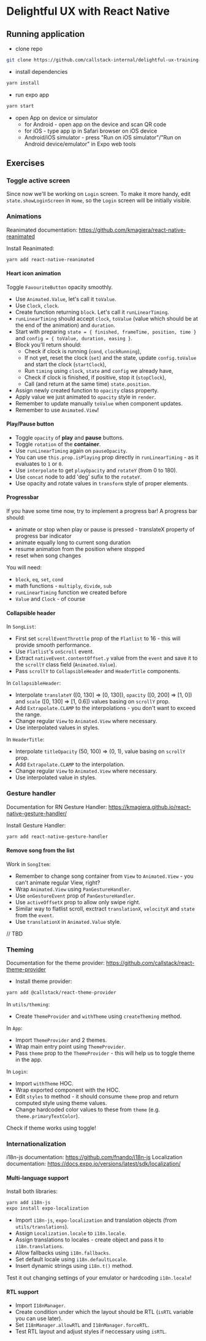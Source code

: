 # Delightful UX with React Native

## Running application
- clone repo

```sh
git clone https://github.com/callstack-internal/delightful-ux-training-app
```

- install dependencies

```sh
yarn install
```

- run expo app

```sh
yarn start
```

- open App on device or simulator
  - for Android - open app on the device and scan QR code
  - for iOS - type app ip in Safari browser on iOS device
  - Android/iOS simulator - press "Run on iOS simulator"/"Run on Android device/emulator" in Expo web tools

## Exercises
### Toggle active screen
Since now we'll be working on `Login` screen. To make it more handy, edit `state.showLoginScreen` in `Home`, so the `Login` screen will be initially visible. 

### Animations

Reanimated documentation: https://github.com/kmagiera/react-native-reanimated

Install Reanimated:
```sh
yarn add react-native-reanimated
```

#### Heart icon animation

Toggle `FavouriteButton` opacity smoothly.
- Use `Animated.Value`, let's call it `toValue`.
- Use `Clock`, `clock`.
- Create function returning `block`. Let's call it `runLinearTiming`. 
- `runLinearTiming` should accept `clock`, `toValue` (value which should be at the end of the animation) and `duration`.
- Start with preparing `state = { finished, frameTime, position, time }` and `config = { toValue, duration, easing }`.
- Block you'll return should: 
  * Check if clock is running (`cond`, `clockRunning`),
  * If not yet, reset the clock (`set`) and the state, update `config.toValue` and start the clock (`startClock`),
  * Run `timing` using `clock`, `state` and `config` we already have,
  * Check if clock is finished, if positive, stop it (`stopClock`),
  * Call (and return at the same time) `state.position`.
- Assign newly created function to `opacity` class property.
- Apply value we just animated to `opacity` style in `render`.
- Remember to update manually `toValue` when component updates.
- Remember to use `Animated.View`!

#### Play/Pause button 

- Toggle `opacity` of **play** and **pause** buttons.
- Toggle `rotation` of the **container**.
- Use `runLinearTiming` again on `pauseOpacity`.
- You can use `this.prop.isPlaying` prop directly in `runLinearTiming` - as it evaluates to `1` or `0`.
- Use `interpolate` to get `playOpacity` and `rotateY` (from 0 to 180).
- Use `concat` node to add 'deg' sufix to the `rotateY`.
- Use opacity and rotate values in `transform` style of proper elements.

#### Progressbar

If you have some time now, try to implement a progress bar! A progress bar should:

- animate or stop when play or pause is pressed - translateX property of progress bar indicator
- animate equally long to current song duration
- resume animation from the position where stopped
- reset when song changes

You will need:

- `block`, `eq`, `set`, `cond`
- math functions - `multiply`, `divide`, `sub`
- `runLinearTiming` function we created before
- `Value` and `Clock` - of course

#### Collapsible header

In `SongList`:
- First set `scrollEventThrottle` prop of the `Flatlist` to 16 - this will provide smooth performance.
- Use `Flatlist`'s `onScroll` event.
- Extract `nativeEvent.contentOffset.y` value from the `event` and save it to the `scrollY` class field (`Animated.Value`).
- Pass `scrollY` to `CollapsibleHeader` and `HeaderTitle` components.

In `CollapsibleHeader`:
- Interpolate `translateY` ([0, 130] => [0, 130]), `opacity` ([0, 200] => [1, 0]) and `scale` ([0, 130] => [1, 0.6]) values basing on `scrollY` prop.
- Add `Extrapolate.CLAMP` to the interpolations - you don't want to exceed the range.
- Change regular `View` to `Animated.View` where necessary.
- Use interpolated values in styles.

In `HeaderTitle`:
- Interpolate `titleOpacity` (50, 100) => (0, 1), value basing on `scrollY` prop.
- Add `Extrapolate.CLAMP` to the interpolation.
- Change regular `View` to `Animated.View` where necessary.
- Use interpolated value in styles.

### Gesture handler

Documentation for RN Gesture Handler: https://kmagiera.github.io/react-native-gesture-handler/

Install Gesture Handler: 
```sh
yarn add react-native-gesture-handler
```

#### Remove song from the list

Work in `SongItem`:
- Remember to change song container from `View` to `Animated.View` - you can't animate regular View, right?
- Wrap `Animated.View` using `PanGestureHandler`.
- Use `onGestureEvent` prop of `PanGestureHandler`. 
- Use `activeOffsetX` prop to allow only swipe right. 
- Similar way to flatlist scroll, exctract `translationX`, `velocityX` and `state` from the `event`.
- Use `translationX` in `Animated.Value` style.

// TBD

### Theming 

Documentation for the theme provider: https://github.com/callstack/react-theme-provider

- Install theme provider: 
```sh
yarn add @callstack/react-theme-provider
```

In `utils/theming`:
- Create `ThemeProvider` and `withTheme` using `createTheming` method. 

In `App`:
- Import `ThemeProvider` and 2 themes.
- Wrap main entry point using `ThemeProvider`. 
- Pass `theme` prop to the `ThemeProvider` - this will help us to toggle theme in the app.

In `Login`: 
- Import `withTheme` HOC.
- Wrap exported component with the HOC.
- Edit `styles` to method - it should consume `theme` prop and return computed style using theme values.
- Change hardcoded color values to these from `theme` (e.g. `theme.primaryTextColor`).

Check if theme works using toggle!

### Internationalization

i18n-js documentation: https://github.com/fnando/i18n-js
Localization documentation: https://docs.expo.io/versions/latest/sdk/localization/

#### Multi-language support 

Install both libraries: 
```sh
yarn add i18n-js
expo install expo-localization
```

- Import `i18n-js`, `expo-localization` and translation objects (from `utils/translations`).
- Assign `Localization.locale` to `i18n.locale`.
- Assign translations to locales - create object and pass it to `i18n.translations`.
- Allow fallbacks using `i18n.fallbacks`.
- Set default locale using `i18n.defaultLocale`. 
- Insert dynamic strings using `i18n.t()` method. 

Test it out changing settings of your emulator or hardcoding `i18n.locale`!

#### RTL support 

- Import `I18nManager`.
- Create condition under which the layout should be RTL (`isRTL` variable you can use later).
- Set `I18nManager.allowRTL` and `I18nManager.forceRTL`.
- Test RTL layout and adjust styles if neccessary using `isRTL`.
